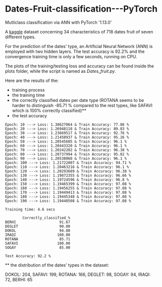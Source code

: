 # Dates-Fruit-classification---PyTorch
Mutliclass classification via ANN with PyTorch '1.13.0'

A [kaggle](https://www.kaggle.com/datasets/muratkokludataset/date-fruit-datasets) dataset concerning 34 characteristics of 718 dates fruit of seven different types. 

For the prediction of the dates' type, an Artificial Neural Network (ANN) is employed with two hidden layers. The test accuracy is 92.2% and the convergence training time is only a few seconds, running on CPU.

The plots of the training/testing loss and accuracy can be found inside the plots folder, while the script is named as *Dates_fruit.py*.

Here are the results of the:
- training process 
- the training time 
- the correctly classified dates per date type (ROTANA seems to be harder to distinguish -85.71 % compared to the rest types, like SAFAVI which is 100% correctly classified)**
- the test accuracy 

```
Epoch: 10 ---> Loss: 1.38627064 & Train Accuracy: 77.86 %
Epoch: 20 ---> Loss: 1.26948118 & Train Accuracy: 89.83 %
Epoch: 30 ---> Loss: 1.23669517 & Train Accuracy: 92.76 %
Epoch: 40 ---> Loss: 1.21450937 & Train Accuracy: 95.26 %
Epoch: 50 ---> Loss: 1.20545685 & Train Accuracy: 96.1 %
Epoch: 60 ---> Loss: 1.20443320 & Train Accuracy: 96.1 %
Epoch: 70 ---> Loss: 1.20242202 & Train Accuracy: 96.38 %
Epoch: 80 ---> Loss: 1.20737994 & Train Accuracy: 95.82 %
Epoch: 90 ---> Loss: 1.20538068 & Train Accuracy: 96.1 %
Epoch: 100 ---> Loss: 1.21722007 & Train Accuracy: 94.71 %
Epoch: 110 ---> Loss: 1.20463216 & Train Accuracy: 96.1 %
Epoch: 120 ---> Loss: 1.20293689 & Train Accuracy: 96.38 %
Epoch: 130 ---> Loss: 1.19872355 & Train Accuracy: 96.66 %
Epoch: 140 ---> Loss: 1.19724596 & Train Accuracy: 96.8 %
Epoch: 150 ---> Loss: 1.19465399 & Train Accuracy: 97.08 %
Epoch: 160 ---> Loss: 1.19456255 & Train Accuracy: 97.08 %
Epoch: 170 ---> Loss: 1.19449413 & Train Accuracy: 97.08 %
Epoch: 180 ---> Loss: 1.19445348 & Train Accuracy: 97.08 %
Epoch: 190 ---> Loss: 1.19440508 & Train Accuracy: 97.08 %

Training time: 4.6 secs

        Correctly_classified_%
BERHI                    91.67
DEGLET                   90.00
DOKOL                    94.00
IRAQI                   100.00
ROTANA                   85.71
SAFAVI                  100.00
SOGAY                    85.00

Test Accuracy: 92.2 %

```
** the distribution of the dates' types in the dataset:

DOKOL:     204, 
SAFAVI:     199, 
ROTANA:    166, 
DEGLET:      98, 
SOGAY:      94, 
IRAQI:      72, 
BERHI:      65
